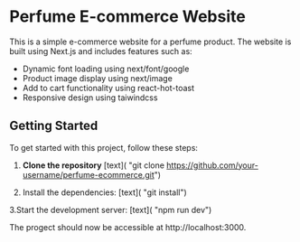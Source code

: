 # Perfume E-commerce Website

This is a simple e-commerce website for a perfume product. The website is built using Next.js and includes features such as:

- Dynamic font loading using next/font/google
- Product image display using next/image
- Add to cart functionality using react-hot-toast
- Responsive design using taiwindcss



## Getting Started

To get started with this project, follow these steps:

1. **Clone the repository**
[text]( "git clone https://github.com/your-username/perfume-ecommerce.git")


2. Install the dependencies:
[text]( "git install")

3.Start the development server:
[text]( "npm run dev")


The progect should now be accessible at http://localhost:3000.

